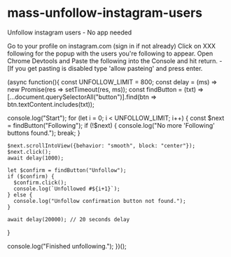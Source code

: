 # mass-unfollow-instagram-users
Unfollow instagram users - No app needed

Go to your profile on instagram.com (sign in if not already)
Click on XXX following for the popup with the users you're following to appear.
Open Chrome Devtools and Paste the following into the Console and hit return. - [If you get pasting is disabled type 'allow pasteing' and press enter.

(async function(){
  const UNFOLLOW_LIMIT = 800;
  const delay = (ms) => new Promise(res => setTimeout(res, ms));
  const findButton = (txt) => [...document.querySelectorAll("button")].find(btn => btn.textContent.includes(txt));

  console.log("Start");
  for (let i = 0; i < UNFOLLOW_LIMIT; i++) {
    const $next = findButton("Following");
    if (!$next) {
      console.log("No more 'Following' buttons found.");
      break;
    }
    
    $next.scrollIntoView({behavior: "smooth", block: "center"});
    $next.click();
    await delay(1000);

    let $confirm = findButton("Unfollow");
    if ($confirm) {
      $confirm.click();
      console.log(`Unfollowed #${i+1}`);
    } else {
      console.log("Unfollow confirmation button not found.");
    }

    await delay(20000); // 20 seconds delay
  }

  console.log("Finished unfollowing.");
})();
